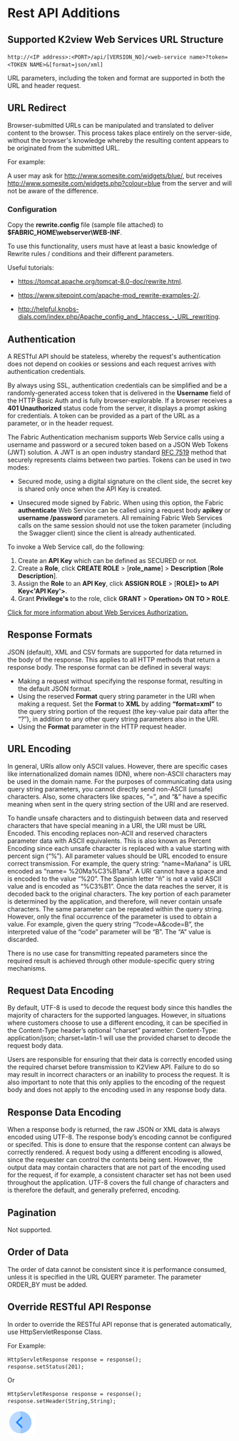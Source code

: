 # Rest API Additions

## Supported K2view Web Services URL Structure
<p><code>http://&lt;IP address&gt;:&lt;PORT&gt;/api/[VERSION_NO]/&lt;web-service name&gt;?token=&lt;TOKEN NAME&gt;&amp;[format=json/xml]</p></code>

URL parameters, including the token and format are supported in both the URL and header request.

## URL Redirect

Browser-submitted URLs can be manipulated and translated to deliver content to the browser. This process takes place entirely on the server-side, without the browser's knowledge whereby the resulting content appears to be originated from the submitted URL.

For example:

A user may ask for http://www.somesite.com/widgets/blue/, but receives http://www.somesite.com/widgets.php?colour=blue from the server and will not be aware of the difference.

### Configuration

Copy the **rewrite.config** file (sample file attached) to **$FABRIC_HOME\webserver\WEB-INF**.

To use this functionality, users must have at least a basic knowledge of Rewrite rules / conditions and their different parameters. 

Useful tutorials: 

- https://tomcat.apache.org/tomcat-8.0-doc/rewrite.html.

- https://www.sitepoint.com/apache-mod_rewrite-examples-2/.

- http://helpful.knobs-dials.com/index.php/Apache_config_and_.htaccess_-_URL_rewriting.

## Authentication

A RESTful API should be stateless, whereby the request's authentication does not depend on cookies or sessions and each request arrives with authentication credentials.

By always using SSL, authentication credentials can be simplified and be a randomly-generated access token that is delivered in the **Username** field of the HTTP Basic Auth and is fully browser-explorable. If a browser receives a **401 Unauthorized** status code from the server, it displays a prompt asking for credentials. A
token can be provided as a part of the URL as a parameter, or in the header request.

The Fabric Authentication mechanism supports Web Service calls using a username and password or a secured token based on a JSON Web Tokens (JWT) solution. A JWT is an open industry standard [RFC 7519](https://tools.ietf.org/html/rfc7519) method that securely represents claims between two parties. Tokens can be used in two modes:

* Secured mode, using a digital signature on the client side, the secret key is shared only once when the API Key is created.

* Unsecured mode signed by Fabric. When using this option, the Fabric **authenticate** Web Service can be called using a request body **apikey** or **username /password** parameters. All remaining Fabric Web Services calls on the same session should not use the token parameter (including the Swagger client) since the client is already authenticated.

To invoke a Web Service call, do the following:

1. Create an **API Key** which can be defined as SECURED or not.
2. Create a **Role**, click **CREATE ROLE** > [**role_name**] > **Description** [**Role Description**].
3. Assign the **Role** to an **API Key**, click **ASSIGN ROLE** > [**ROLE]> to API Key<'API Key'>**.
4. Grant **Privilege's** to the role, click **GRANT** > **Operation> ON <RESOURCE> TO > ROLE**.

[Click for more information about Web Services Authorization.](/articles/17_fabric_credentials/02_fabric_credentials_commands.md#web-services-authorization)

## Response Formats 

JSON (default), XML and CSV formats are supported for data returned in the body of the response. This applies to all HTTP methods that return a response body. The response format can be defined in several ways: 
- Making a request without specifying the response format, resulting in the default JSON format. 
- Using the reserved **Format** query string parameter in the URI when making a request. Set the **Format** to **XML** by adding **“format=xml”** to the query string portion of the request (the key-value pair data after the “?”), in addition to any other query string parameters also in the URI.
- Using the **Format** parameter in the HTTP request header.

## URL Encoding

In general, URIs allow only ASCII values. However, there are specific cases like internationalized domain names (IDN), where non-ASCII characters may be used in the domain name. For the purposes of communicating data using query string parameters, you cannot directly send non-ASCII (unsafe) characters. Also, some characters like spaces, “=”, and “&” have a specific meaning when sent in the query string section of the URI and are reserved. 

To handle unsafe characters and to distinguish between data and reserved characters that have special meaning in a URI, the URI must be URL Encoded. This encoding replaces non-ACII and reserved characters parameter data with ASCII equivalents. This is also known as Percent Encoding since each unsafe character is replaced with a value starting with percent sign (“%”).
All parameter values should be URL encoded to ensure correct transmission. For example, the query string: “name=Mañana” is URL encoded as “name= %20Ma%C3%B1ana”. 
A URI cannot have a space and is encoded to the value “%20”. 
The Spanish letter “ñ” is not a valid ASCII value and is encoded as “%C3%B1”. 
Once the data reaches the server, it is decoded back to the original characters. The key portion of each parameter is determined by the application, and therefore, will never contain unsafe characters. 
The same parameter can be repeated within the query string. However, only the final occurrence of the parameter is used to obtain a value. For example, given the query string “?code=A&code=B”, the interpreted value of the “code” parameter will be “B”. The “A” value is discarded. 

There is no use case for transmitting repeated parameters since the required result is achieved through other module-specific query string mechanisms.

## Request Data Encoding

By default, UTF-8 is used to decode the request body since this handles the majority of characters for the supported languages. However, in situations where customers choose to use a different encoding, it can be specified in the Content-Type header’s optional “charset” parameter: Content-Type: application/json; charset=latin-1 will use the provided charset to decode the request body data. 

Users are responsible for ensuring that their data is correctly encoded using the required charset before transmission to K2View API. Failure to do so may result in incorrect characters or an inability to process the request. It is also important to note that this only applies to the encoding of the request body and does not apply to the encoding used in any response body data.

## Response Data Encoding 

When a response body is returned, the raw JSON or XML data is always encoded using UTF-8. The response body’s encoding cannot be configured or specifed. This is done to ensure that the response content can always be correctly rendered. A request body using a different encoding is allowed, since the requester can control the contents being sent. However, the output data may contain characters that are not  part of the encoding used for the request, if for example, a consistent character set has not been used throughout the application. UTF-8 covers the full change of characters and is therefore the default, and generally preferred, encoding.

## Pagination

Not supported.

## Order of Data

The order of data cannot be consistent since it is performance consumed, unless it is specified in the URL QUERY parameter. The parameter ORDER_BY must be added.

## Override RESTful API Response

In order to override the RESTful API reponse that is generated automatically, use HttpServletResponse Class.

For Example:

```
HttpServletResponse response = response();
response.setStatus(201);
```
Or
```
HttpServletResponse response = response();
response.setHeader(String,String);

```
[![Previous](/articles/images/Previous.png)](/articles/15_web_services_and_graphit/15_Supported_Verbs_Delete.md)


